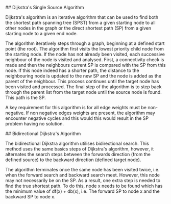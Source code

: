 ## Dijkstra's Single Source Algorithm

Dijkstra's algorithm is an iterative algorithm that can be used to find both the shortest path spanning tree (SPST) from a given starting node to all other nodes in the graph or the direct shortest path (SP) from a given starting node to a given end node.

The algorithm iteratively steps through a graph, beginning at a defined start point (the root). The algorithm first visits the lowest priority child node from the starting node. If the node has not already been visited, each successive neighbour of the node is visited and analysed. First, a connectivity check is made and then the neighbours current SP is compared with the SP from this node. If this node indeed has a shorter path, the distance to the neighbouring node is updated to the new SP and the node is added as the parent of the neighbour. This process continues until the target node has been visited and processed. The final step of the algorithm is to step back through the parent list from the target node until the source node is found. This path is the SP.

A key requirement for this algorithm is for all edge weights must be non-negative. If non negative edges weights are present, the algorithm may encounter negative cycles and this would this would result in the SP problem having no solution. 

## Bidirectional Dijkstra's Algorithm

The bidirectional Dijkstra algorithm utilises bidirectional search. This method uses the same basics steps of Dijkstra's algorithm, however, it alternates the search steps between the forwards direction (from the defined source) to the backward direction (defined target node). 

The algorithm terminates once the same node has been visited twice, i.e. when the forward search and backward search meet. However, this node may not necessarily be on the SP. As a result, one extra step is needed to find the true shortest path. To do this, node x needs to be found which has the minimum value of df(x) + db(x), i.e. The forward SP to node x and the backward SP to node x. 


